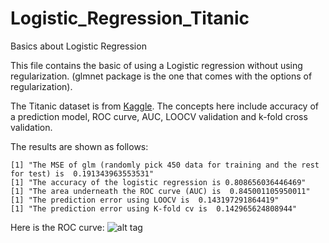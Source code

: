 # Logistic_Regression_Titanic
Basics about Logistic Regression

This file contains the basic of using a Logistic regression without using regularization. (glmnet package is the one that comes with
the options of regularization).

The Titanic dataset is from [Kaggle](https://www.kaggle.com/c/titanic/data).
The concepts here include accuracy of a prediction model, ROC curve, AUC, LOOCV validation and k-fold cross validation.

The results are shown as follows:
```
[1] "The MSE of glm (randomly pick 450 data for training and the rest for test) is  0.191343963553531"
[1] "The accuracy of the logistic regression is 0.808656036446469"
[1] "The area underneath the ROC curve (AUC) is  0.845001105950011"
[1] "The prediction error using LOOCV is  0.143197291864419"
[1] "The prediction error using K-fold cv is  0.142965624808944"
```

Here is the ROC curve:
![alt tag](https://github.com/GeneralBunny/Titanic/edit/master/ROC.jpeg)
